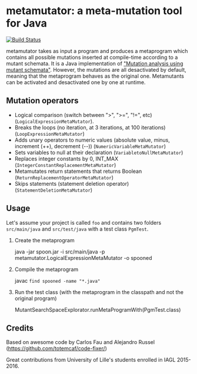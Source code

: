 metamutator: a meta-mutation tool for Java
===========

[![Build Status](https://travis-ci.org/SpoonLabs/metamutator.svg?branch=master)](https://travis-ci.org/SpoonLabs/metamutator)

metamutator takes as input a program and produces a metaprogram which contains all possible mutations inserted at compile-time according to a mutant schemata. It is a Java implementation of ["Mutation analysis using mutant schemata"](http://cs.gmu.edu/~offutt/rsrch/papers/schema.pdf). 
However, the mutations are all desactivated by default, meaning that the metaprogram behaves as the original one.
Metamutants can be activated and desactivated one by one at runtime.


Mutation operators
------------------

* Logical comparison (switch between ">", ">=", "!=", etc) (`LogicalExpressionMetaMutator`).
* Breaks the loops (no iteration, at 3 iterations, at 100 iterations) (`LoopExpressionMetaMutator`)
* Adds unary operators to numeric values (absolute value, minus, increment (++), decrement (--)) (`NumericVariableMetaMutator`)
* Sets variables to null at their declaration (`VariabletoNullMetaMutator`)
* Replaces integer constants by 0, INT_MAX (`IntegerConstantReplacementMetaMutator`)
* Metamutates return statements that returns Boolean (`ReturnReplacementOperatorMetaMutator`)
* Skips statements (statement deletion operator) (`StatementDeletionMetaMutator`)

Usage
------

Let's assume your project is called `foo` and contains two folders `src/main/java` and `src/test/java` with a test class `PgmTest`.

1) Create the metaprogram

    java -jar spoon.jar -i src/main/java -p metamutator.LogicalExpressionMetaMutator -o spooned
    
2) Compile the metaprogram

    javac `find spooned -name "*.java"`
    
3) Run the test class (with the metaprogram in the classpath and not the original program)

    MutantSearchSpaceExplorator.runMetaProgramWith(PgmTest.class)
    

Credits
-------

Based on awesome code by Carlos Fau and Alejandro Russel (<https://github.com/totemcaf/code-fixer/>)

Great contributions from University of Lille's students enrolled in IAGL 2015-2016.
